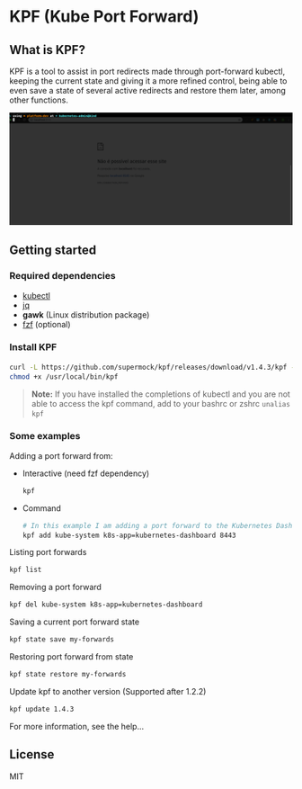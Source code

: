 # KPF (Kube Port Forward)

## What is KPF?

KPF is a tool to assist in port redirects made through port-forward kubectl, keeping the current state and giving it a more refined control, being able to even save a state of several active redirects and restore them later, among other functions.

![Demo](demo.gif)

## Getting started

### Required dependencies

- [kubectl](https://kubernetes.io/docs/tasks/tools/install-kubectl/)
- [jq](https://stedolan.github.io/jq/)
- **gawk** (Linux distribution package)
- [fzf](https://github.com/junegunn/fzf) (optional)

### Install KPF

```sh
curl -L https://github.com/supermock/kpf/releases/download/v1.4.3/kpf -o /usr/local/bin/kpf
chmod +x /usr/local/bin/kpf
```

> **Note:** If you have installed the completions of kubectl and you are not able to access the kpf command, add to your bashrc or zshrc `unalias kpf`

### Some examples

Adding a port forward from:

- Interactive (need fzf dependency)

  ```sh
  kpf
  ```

- Command

  ```sh
  # In this example I am adding a port forward to the Kubernetes Dashboard
  kpf add kube-system k8s-app=kubernetes-dashboard 8443
  ```

Listing port forwards

```sh
kpf list
```

Removing a port forward

```sh
kpf del kube-system k8s-app=kubernetes-dashboard
```

Saving a current port forward state

```sh
kpf state save my-forwards
```

Restoring port forward from state

```sh
kpf state restore my-forwards
```

Update kpf to another version (Supported after 1.2.2)

```sh
kpf update 1.4.3
```

For more information, see the help...

## License

MIT
